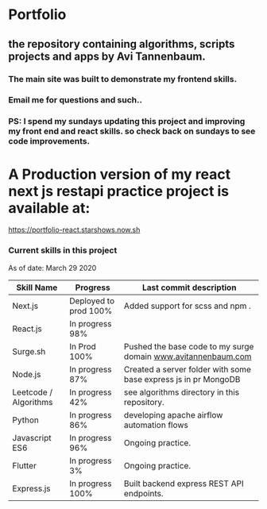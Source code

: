 # Portfolio

## the repository containing algorithms, scripts projects and apps by Avi Tannenbaum.
### The main site was built to demonstrate my frontend skills.
### Email me for questions and such..


### PS: I spend my sundays updating this project and improving my front end and react skills. so check back on sundays to see code improvements.

# A Production version of my react next js restapi practice project is available at:
https://portfolio-react.starshows.now.sh


### Current skills in this project



As of date: March 29 2020

Skill Name    | Progress        | Last commit description
------------- | -------------   | -------------------------
Next.js       | Deployed to prod 100% | Added support for scss and npm .
React.js      | In progress 98% |
Surge.sh      | In Prod 100%         | Pushed the base code to my surge domain www.avitannenbaum.com 
Node.js       | In progress 87%         | Created a server folder with some base express js in pr MongoDB       | Todo 0%         | Waiting to be integrated into the project 
Leetcode / Algorithms | In progress 42% | see algorithms directory in this repository. 
Python | In progress 86%| developing apache airflow automation flows  
Javascript ES6 | In progress 96% | Ongoing practice. 
Flutter | In progress 3% | Ongoing practice. 
Express.js | In progress 100% | Built backend express REST API endpoints. 

